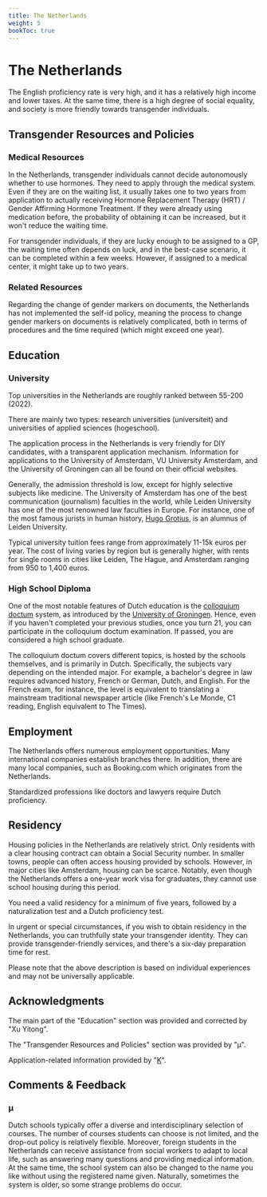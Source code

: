 ```yaml
---
title: The Netherlands
weight: 5
bookToc: true
---
```


# The Netherlands

The English proficiency rate is very high, and it has a relatively high income and lower taxes. At the same time, there is a high degree of social equality, and society is more friendly towards transgender individuals.

## Transgender Resources and Policies

### Medical Resources

In the Netherlands, transgender individuals cannot decide autonomously whether to use hormones. They need to apply through the medical system. Even if they are on the waiting list, it usually takes one to two years from application to actually receiving Hormone Replacement Therapy (HRT) / Gender Affirming Hormone Treatment. If they were already using medication before, the probability of obtaining it can be increased, but it won't reduce the waiting time.

For transgender individuals, if they are lucky enough to be assigned to a GP, the waiting time often depends on luck, and in the best-case scenario, it can be completed within a few weeks. However, if assigned to a medical center, it might take up to two years.

### Related Resources

Regarding the change of gender markers on documents, the Netherlands has not implemented the self-id policy, meaning the process to change gender markers on documents is relatively complicated, both in terms of procedures and the time required (which might exceed one year).

## Education

### University

Top universities in the Netherlands are roughly ranked between 55-200 (2022).

There are mainly two types: research universities (universiteit) and universities of applied sciences (hogeschool).

The application process in the Netherlands is very friendly for DIY candidates, with a transparent application mechanism. Information for applications to the University of Amsterdam, VU University Amsterdam, and the University of Groningen can all be found on their official websites.

Generally, the admission threshold is low, except for highly selective subjects like medicine. The University of Amsterdam has one of the best communication (journalism) faculties in the world, while Leiden University has one of the most renowned law faculties in Europe. For instance, one of the most famous jurists in human history, [Hugo Grotius](https://en.wikipedia.org/wiki/Hugo_Grotius), is an alumnus of Leiden University.

Typical university tuition fees range from approximately 11-15k euros per year. The cost of living varies by region but is generally higher, with rents for single rooms in cities like Leiden, The Hague, and Amsterdam ranging from 950 to 1,400 euros.

### High School Diploma

One of the most notable features of Dutch education is the [colloquium doctum](https://nl.wikipedia.org/wiki/Colloquium_doctum) system, as introduced by the [University of Groningen](https://www.rug.nl/fse/beta-studie/praktisch/toelating-inschrijving/colloquiumdoctum). Hence, even if you haven't completed your previous studies, once you turn 21, you can participate in the colloquium doctum examination. If passed, you are considered a high school graduate.

The colloquium doctum covers different topics, is hosted by the schools themselves, and is primarily in Dutch. Specifically, the subjects vary depending on the intended major. For example, a bachelor's degree in law requires advanced history, French or German, Dutch, and English. For the French exam, for instance, the level is equivalent to translating a mainstream traditional newspaper article (like French's Le Monde, C1 reading, English equivalent to The Times).

## Employment

The Netherlands offers numerous employment opportunities. Many international companies establish branches there. In addition, there are many local companies, such as Booking.com which originates from the Netherlands.

Standardized professions like doctors and lawyers require Dutch proficiency.

## Residency

Housing policies in the Netherlands are relatively strict. Only residents with a clear housing contract can obtain a Social Security number. In smaller towns, people can often access housing provided by schools. However, in major cities like Amsterdam, housing can be scarce. Notably, even though the Netherlands offers a one-year work visa for graduates, they cannot use school housing during this period.

You need a valid residency for a minimum of five years, followed by a naturalization test and a Dutch proficiency test.

In urgent or special circumstances, if you wish to obtain residency in the Netherlands, you can truthfully state your transgender identity. They can provide transgender-friendly services, and there's a six-day preparation time for rest.

Please note that the above description is based on individual experiences and may not be universally applicable.

## Acknowledgments

The main part of the "Education" section was provided and corrected by "Xu Yitong".

The "Transgender Resources and Policies" section was provided by "μ".

Application-related information provided by "[K](mailto:ozpin0928@163.com)".

## Comments & Feedback

### μ

Dutch schools typically offer a diverse and interdisciplinary selection of courses. The number of courses students can choose is not limited, and the drop-out policy is relatively flexible. Moreover, foreign students in the Netherlands can receive assistance from social workers to adapt to local life, such as answering many questions and providing medical information. At the same time, the school system can also be changed to the name you like without using the registered name given. Naturally, sometimes the system is older, so some strange problems do occur.
